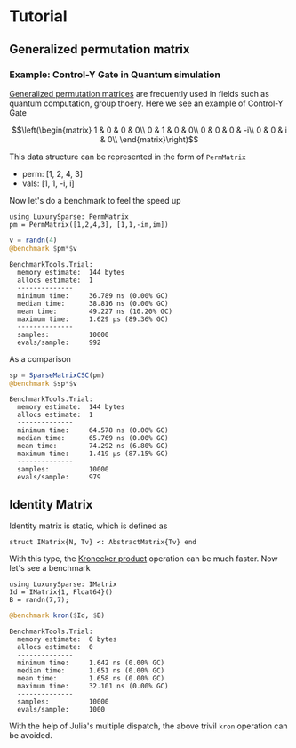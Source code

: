 # Tutorial

## Generalized permutation matrix

### Example: Control-Y Gate in Quantum simulation
[Generalized permutation matrices](https://en.wikipedia.org/wiki/Generalized_permutation_matrix) are frequently used in fields such as quantum computation, group thoery. Here we see an example of Control-Y Gate
```math
\left(\begin{matrix}
1 & 0 & 0 & 0\\
0 & 1 & 0 & 0\\
0 & 0 & 0 & -i\\
0 & 0 & i & 0\\
\end{matrix}\right)
```

This data structure can be represented in the form of `PermMatrix`
* perm: [1, 2, 4, 3]
* vals: [1, 1, -i, i]

Now let's do a benchmark to feel the speed up

```@example permmatrix
using LuxurySparse: PermMatrix
pm = PermMatrix([1,2,4,3], [1,1,-im,im])
```

```julia
v = randn(4)
@benchmark $pm*$v
```
```
BenchmarkTools.Trial: 
  memory estimate:  144 bytes
  allocs estimate:  1
  --------------
  minimum time:     36.789 ns (0.00% GC)
  median time:      38.816 ns (0.00% GC)
  mean time:        49.227 ns (10.20% GC)
  maximum time:     1.629 μs (89.36% GC)
  --------------
  samples:          10000
  evals/sample:     992
```

As a comparison
```julia
sp = SparseMatrixCSC(pm)
@benchmark $sp*$v
```
```
BenchmarkTools.Trial: 
  memory estimate:  144 bytes
  allocs estimate:  1
  --------------
  minimum time:     64.578 ns (0.00% GC)
  median time:      65.769 ns (0.00% GC)
  mean time:        74.292 ns (6.80% GC)
  maximum time:     1.419 μs (87.15% GC)
  --------------
  samples:          10000
  evals/sample:     979
```

## Identity Matrix
Identity matrix is static, which is defined as
```
struct IMatrix{N, Tv} <: AbstractMatrix{Tv} end
```

With this type, the [Kronecker product](https://en.wikipedia.org/wiki/Kronecker_product) operation can be much faster. Now let's see a benchmark

```@example identity
using LuxurySparse: IMatrix
Id = IMatrix{1, Float64}()
B = randn(7,7);
```

```julia
@benchmark kron($Id, $B)
```
```
BenchmarkTools.Trial: 
  memory estimate:  0 bytes
  allocs estimate:  0
  --------------
  minimum time:     1.642 ns (0.00% GC)
  median time:      1.651 ns (0.00% GC)
  mean time:        1.658 ns (0.00% GC)
  maximum time:     32.101 ns (0.00% GC)
  --------------
  samples:          10000
  evals/sample:     1000
```
With the help of Julia's multiple dispatch, the above trivil `kron` operation can be avoided.
